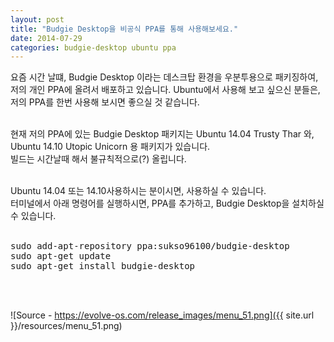 ```yaml
---
layout: post
title: "Budgie Desktop을 비공식 PPA를 통해 사용해보세요."
date: 2014-07-29
categories: budgie-desktop ubuntu ppa
---
```


요즘 시간 날떄, Budgie Desktop 이라는 데스크탑 환경을 우분투용으로 패키징하여,<br>
저의 개인 PPA에 올려서 배포하고 있습니다. Ubuntu에서 사용해 보고 싶으신 분들은,<br>
저의 PPA를 한번 사용해 보시면 좋으실 것 같습니다.<br><br>

현재 저의 PPA에 있는 Budgie Desktop 패키지는 Ubuntu 14.04 Trusty Thar 와,<br>
Ubuntu 14.10 Utopic Unicorn 용 패키지가 있습니다.<br>
빌드는 시간날때 해서 불규칙적으로(?) 올립니다.<br><br>

Ubuntu 14.04 또는 14.10사용하시는 분이시면, 사용하실 수 있습니다.<br>
터미널에서 아래 명령어를 실행하시면, PPA를 추가하고, Budgie Desktop을 설치하실 수 있습니다.<br><br>

<pre>
sudo add-apt-repository ppa:sukso96100/budgie-desktop
sudo apt-get update
sudo apt-get install budgie-desktop
</pre><br><br>
![Source - https://evolve-os.com/release_images/menu_51.png]({{ site.url }}/resources/menu_51.png)
